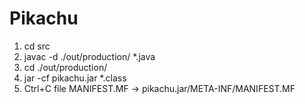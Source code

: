 # Pikachu
1. cd src
2. javac -d ./out/production/ *.java
3. cd ./out/production/
4. jar -cf pikachu.jar *.class
5. Ctrl+C file MANIFEST.MF -> pikachu.jar/META-INF/MANIFEST.MF
